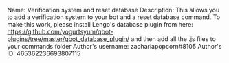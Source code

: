 Name: Verification system and reset database
Description: This allows you to add a verification system to your bot and a reset database command. To make this work, please install Lengo's database plugin from here: https://github.com/yogurtsyum/qbot-plugins/tree/master/qbot_database_plugin/ and then add all the .js files to your commands folder
Author's username: zachariapopcorn#8105
Author's ID: 465362236693807115
